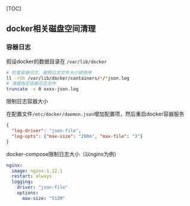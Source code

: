 [TOC]

## docker相关磁盘空间清理

### 容器日志

假设docker的数据目录在 `/var/lib/docker`

```bash
# 检查容器日志，按照日志文件大小排倒序
ll -rSh /var/lib/docker/containers/*/*json.log
# 清理指定容器日志文件
truncate -s 0 xxxx-json.log
```

限制日志容器大小

在配置文件`/etc/docker/daemon.json`增加配置项，然后重启docker容器服务

```json
{
  "log-driver": "json-file",
  "log-opts": {"max-size": "200m", "max-file": "3"}
}
```

docker-compose限制日志大小（以nginx为例）

```yaml
nginx: 
  image: nginx:1.12.1 
  restart: always 
  logging: 
    driver: "json-file"
    options: 
      max-size: "512M"
```



